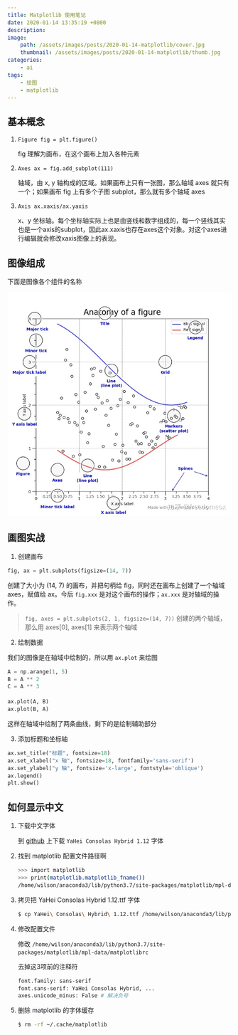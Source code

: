```yaml
---
title: Matplotlib 使用笔记
date: 2020-01-14 13:35:19 +0800
description: 
image:      
    path: /assets/images/posts/2020-01-14-matplotlib/cover.jpg 
    thumbnail: /assets/images/posts/2020-01-14-matplotlib/thumb.jpg 
categories: 
    - ai
tags:
    - 绘图
    - matplotlib
---
```


## 基本概念

1. `Figure fig = plt.figure()`

    fig 理解为画布，在这个画布上加入各种元素

2. `Axes ax = fig.add_subplot(111)`

    轴域，由 x, y 轴构成的区域。如果画布上只有一张图，那么轴域 axes 就只有一个；如果画布 fig 上有多个子图 subplot，那么就有多个轴域 axes

3. `Axis ax.xaxis/ax.yaxis`

    x、y 坐标轴。每个坐标轴实际上也是由竖线和数字组成的，每一个竖线其实也是一个axis的subplot，因此ax.xaxis也存在axes这个对象。对这个axes进行编辑就会修改xaxis图像上的表现。 


## 图像组成

下面是图像各个组件的名称

![图像组成](/assets/images/posts/2020-01-14-matplotlib/figure.jpg)


## 画图实战

1. 创建画布

```python
fig, ax = plt.subplots(figsize=(14, 7))
```

创建了大小为 (14, 7) 的画布，并把句柄给 fig，同时还在画布上创建了一个轴域 axes，赋值给 ax。今后 `fig.xxx` 是对这个画布的操作；`ax.xxx` 是对轴域的操作。

> `fig, axes = plt.subplots(2, 1, figsize=(14, 7))`
> 创建的两个轴域，那么用 axes[0], axes[1] 来表示两个轴域

2. 绘制数据

我们的图像是在轴域中绘制的，所以用 `ax.plot` 来绘图

```python
A = np.arange(1, 5)
B = A ** 2
C = A ** 3

ax.plot(A, B)
ax.plot(B, A)
```

这样在轴域中绘制了两条曲线，剩下的是绘制辅助部分

3. 添加标题和坐标轴

```python
ax.set_title("标题", fontsize=18)
ax.set_xlabel("x 轴", fontsize=18, fontfamily='sans-serif')
ax.set_ylabel("y 轴", fontsize='x-large', fontstyle='oblique')
ax.legend()
plt.show()
```

## 如何显示中文

1. 下载中文字体

    到 [github](https://github.com/yakumioto/YaHei-Consolas-Hybrid-1.12) 上下载 `YaHei Consolas Hybrid 1.12` 字体

2. 找到 matplotlib 配置文件路径啊

    ```bash
    >>> import matplotlib
    >>> print(matplotlib.matplotlib_fname())
    /home/wilson/anaconda3/lib/python3.7/site-packages/matplotlib/mpl-data/matplotlibrc
    ```

3. 拷贝把 YaHei Consolas Hybrid 1.12.ttf 字体

    ```bash
    $ cp YaHei\ Consolas\ Hybrid\ 1.12.ttf /home/wilson/anaconda3/lib/python3.7/site-packages/matplotlib/mpl-data/fonts/ttf
    ```

4. 修改配置文件

    修改 `/home/wilson/anaconda3/lib/python3.7/site-packages/matplotlib/mpl-data/matplotlibrc`

    去掉这3项前的注释符

    ```bash
    font.family: sans-serif
    font.sans-serif: YaHei Consolas Hybrid, ...
    axes.unicode_minus: False # 解决负号
    ```

5. 删除 matplotlib 的字体缓存

    ```bash
    $ rm -rf ~/.cache/matplotlib
    ```
